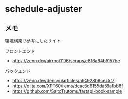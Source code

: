 # schedule-adjuster

## メモ

環境構築で参考にしたサイト

フロントエンド

- https://zenn.dev/airrnot1106/scraps/e616a64b9157be

バックエンド

- https://zenn.dev/dencyu/articles/a94928b9ce45f7
- https://qiita.com/XPT60/items/deac8d6155da58afbb6f
- https://github.com/SaitoTsutomu/fastapi-book-sample
